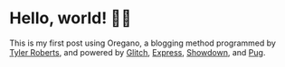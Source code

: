 # Hello, world! 👋🌱

This is my first post using Oregano, a blogging method programmed by [Tyler Roberts](https://tyler.robertson.click), and powered by [Glitch](https://glitch.com), [Express](https://expressjs.com), [Showdown](https://showdownjs.com), and [Pug](https://pugjs.com).